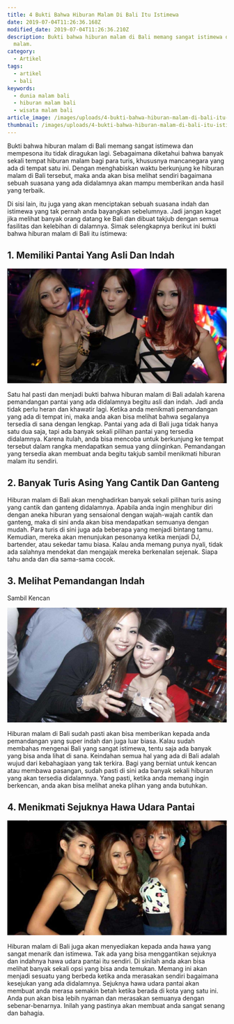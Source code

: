 ```yaml
---
title: 4 Bukti Bahwa Hiburan Malam Di Bali Itu Istimewa
date: 2019-07-04T11:26:36.168Z
modified_date: 2019-07-04T11:26:36.210Z
description: Bukti bahwa hiburan malam di Bali memang sangat istimewa dan mempesona itu tidak diragukan lagi. Sebagaimana diketahui bahwa banyak sekali tempat hiburan
  malam.
category:
  - Artikel
tags:
  - artikel
  - bali
keywords:
  - dunia malam bali
  - hiburan malam bali
  - wisata malam bali
article_image: /images/uploads/4-bukti-bahwa-hiburan-malam-di-bali-itu-istimewa-3.jpg
thumbnail: /images/uploads/4-bukti-bahwa-hiburan-malam-di-bali-itu-istimewa-3-003.jpg
---
```

Bukti bahwa hiburan malam di Bali memang sangat istimewa dan mempesona itu tidak diragukan lagi. Sebagaimana diketahui bahwa banyak sekali tempat hiburan malam bagi para turis, khususnya mancanegara yang ada di tempat satu ini. Dengan menghabiskan waktu berkunjung ke hiburan malam di Bali tersebut, maka anda akan bisa melihat sendiri bagaimana sebuah suasana yang ada didalamnya akan mampu memberikan anda hasil yang terbaik. 

Di sisi lain, itu juga yang akan menciptakan sebuah suasana indah dan istimewa yang tak pernah anda bayangkan sebelumnya. Jadi jangan kaget jika melihat banyak orang datang ke Bali dan dibuat takjub dengan semua fasilitas dan kelebihan di dalamnya. Simak selengkapnya berikut ini bukti bahwa hiburan malam di Bali itu istimewa:



## 1. Memiliki Pantai Yang Asli Dan Indah

![4 Bukti Bahwa Hiburan Malam Di Bali Itu Istimewa](/images/uploads/4-bukti-bahwa-hiburan-malam-di-bali-itu-istimewa-3.jpg)

Satu hal pasti dan menjadi bukti bahwa hiburan malam di Bali adalah karena pemandangan pantai yang ada didalamnya begitu asli dan indah. Jadi anda tidak perlu heran dan khawatir lagi. Ketika anda menikmati pemandangan yang ada di tempat ini, maka anda akan bisa melihat bahwa segalanya tersedia di sana dengan lengkap. Pantai yang ada di Bali juga tidak hanya satu dua saja, tapi ada banyak sekali pilihan pantai yang tersedia didalamnya. Karena itulah, anda bisa mencoba untuk berkunjung ke tempat tersebut dalam rangka mendapatkan semua yang diinginkan. Pemandangan yang tersedia akan membuat anda begitu takjub sambil menikmati hiburan malam itu sendiri.



## 2. Banyak Turis Asing Yang Cantik Dan Ganteng

Hiburan malam di Bali akan menghadirkan banyak sekali pilihan turis asing yang cantik dan ganteng didalamnya. Apabila anda ingin menghibur diri dengan aneka hiburan yang sensaional dengan wajah-wajah cantik dan ganteng, maka di sini anda akan bisa mendapatkan semuanya dengan mudah. Para turis di sini juga ada beberapa yang menjadi bintang tamu. Kemudian, mereka akan menunjukan pesonanya ketika menjadi DJ, bartender, atau sekedar tamu biasa. Kalau anda memang punya nyali, tidak ada salahnya mendekat dan mengajak mereka berkenalan sejenak. Siapa tahu anda dan dia sama-sama cocok.



## 3. Melihat Pemandangan Indah
 Sambil Kencan

![4 Bukti Bahwa Hiburan Malam Di Bali Itu Istimewa](/images/uploads/4-bukti-bahwa-hiburan-malam-di-bali-itu-istimewa-2.jpg)

Hiburan malam di Bali sudah pasti akan bisa memberikan kepada anda pemandangan yang super indah dan juga luar biasa. Kalau sudah membahas mengenai Bali yang sangat istimewa, tentu saja ada banyak yang bisa anda lihat di sana. Keindahan semua hal yang ada di Bali adalah wujud dari kebahagiaan yang tak terkira. Bagi yang berniat untuk kencan atau membawa pasangan, sudah pasti di sini ada banyak sekali hiburan yang akan tersedia didalamnya. Yang pasti, ketika anda memang ingin berkencan, anda akan bisa melihat aneka plihan yang anda butuhkan.



## 4. Menikmati Sejuknya Hawa Udara Pantai

![4 Bukti Bahwa Hiburan Malam Di Bali Itu Istimewa](/images/uploads/4-bukti-bahwa-hiburan-malam-di-bali-itu-istimewa-1.jpg)

Hiburan malam di Bali juga akan menyediakan kepada anda hawa yang sangat menarik dan istimewa. Tak ada yang bisa menggantikan sejuknya dan indahnya hawa udara pantai itu sendiri. Di sinilah anda akan bisa melihat banyak sekali opsi yang bisa anda temukan. Memang ini akan menjadi sesuatu yang berbeda ketika anda merasakan sendiri bagaimana kesejukan yang ada didalamnya. Sejuknya hawa udara pantai akan membuat anda merasa semakin betah ketika berada di kota yang satu ini. Anda pun akan bisa lebih nyaman dan merasakan semuanya dengan sebenar-benarnya. Inilah yang pastinya akan membuat anda sangat senang dan bahagia.
